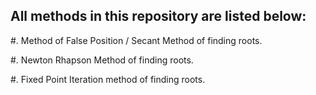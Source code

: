 All methods in this repository are listed below:
------------------------------------------------
#. Method of False Position / Secant Method of finding roots.

#. Newton Rhapson Method of finding roots.

#. Fixed Point Iteration method of finding roots.
